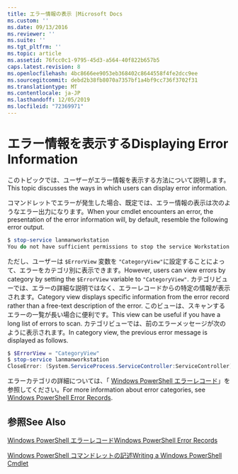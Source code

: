 ```yaml
---
title: エラー情報の表示 |Microsoft Docs
ms.custom: ''
ms.date: 09/13/2016
ms.reviewer: ''
ms.suite: ''
ms.tgt_pltfrm: ''
ms.topic: article
ms.assetid: 76fcc0c1-9795-45d3-a564-40f822b657b5
caps.latest.revision: 8
ms.openlocfilehash: 4bc8666ee9053eb368402c8644558f4fe2dcc9ee
ms.sourcegitcommit: debd2b38fb8070a7357bf1a4bf9cc736f3702f31
ms.translationtype: MT
ms.contentlocale: ja-JP
ms.lasthandoff: 12/05/2019
ms.locfileid: "72369971"
---
```

# <a name="displaying-error-information"></a><span data-ttu-id="920a8-102">エラー情報を表示する</span><span class="sxs-lookup"><span data-stu-id="920a8-102">Displaying Error Information</span></span>

<span data-ttu-id="920a8-103">このトピックでは、ユーザーがエラー情報を表示する方法について説明します。</span><span class="sxs-lookup"><span data-stu-id="920a8-103">This topic discusses the ways in which users can display error information.</span></span>

<span data-ttu-id="920a8-104">コマンドレットでエラーが発生した場合、既定では、エラー情報の表示は次のようなエラー出力になります。</span><span class="sxs-lookup"><span data-stu-id="920a8-104">When your cmdlet encounters an error, the presentation of the error information will, by default, resemble the following error output.</span></span>

```powershell
$ stop-service lanmanworkstation
You do not have sufficient permissions to stop the service Workstation.
```

<span data-ttu-id="920a8-105">ただし、ユーザーは `$ErrorView` 変数を `"CategoryView"`に設定することによって、エラーをカテゴリ別に表示できます。</span><span class="sxs-lookup"><span data-stu-id="920a8-105">However, users can view errors by category by setting the `$ErrorView` variable to `"CategoryView"`.</span></span> <span data-ttu-id="920a8-106">カテゴリビューでは、エラーの詳細な説明ではなく、エラーレコードからの特定の情報が表示されます。</span><span class="sxs-lookup"><span data-stu-id="920a8-106">Category view displays specific information from the error record rather than a free-text description of the error.</span></span> <span data-ttu-id="920a8-107">このビューは、スキャンするエラーの一覧が長い場合に便利です。</span><span class="sxs-lookup"><span data-stu-id="920a8-107">This view can be useful if you have a long list of errors to scan.</span></span> <span data-ttu-id="920a8-108">カテゴリビューでは、前のエラーメッセージが次のように表示されます。</span><span class="sxs-lookup"><span data-stu-id="920a8-108">In category view, the previous error message is displayed as follows.</span></span>

```powershell
$ $ErrorView = "CategoryView"
$ stop-service lanmanworkstation
CloseError: (System.ServiceProcess.ServiceController:ServiceController) [stop-service], ServiceCommandException
```

<span data-ttu-id="920a8-109">エラーカテゴリの詳細については、「 [Windows PowerShell エラーレコード](./windows-powershell-error-records.md)」を参照してください。</span><span class="sxs-lookup"><span data-stu-id="920a8-109">For more information about error categories, see [Windows PowerShell Error Records](./windows-powershell-error-records.md).</span></span>

## <a name="see-also"></a><span data-ttu-id="920a8-110">参照</span><span class="sxs-lookup"><span data-stu-id="920a8-110">See Also</span></span>

[<span data-ttu-id="920a8-111">Windows PowerShell エラーレコード</span><span class="sxs-lookup"><span data-stu-id="920a8-111">Windows PowerShell Error Records</span></span>](./windows-powershell-error-records.md)

[<span data-ttu-id="920a8-112">Windows PowerShell コマンドレットの記述</span><span class="sxs-lookup"><span data-stu-id="920a8-112">Writing a Windows PowerShell Cmdlet</span></span>](./writing-a-windows-powershell-cmdlet.md)
